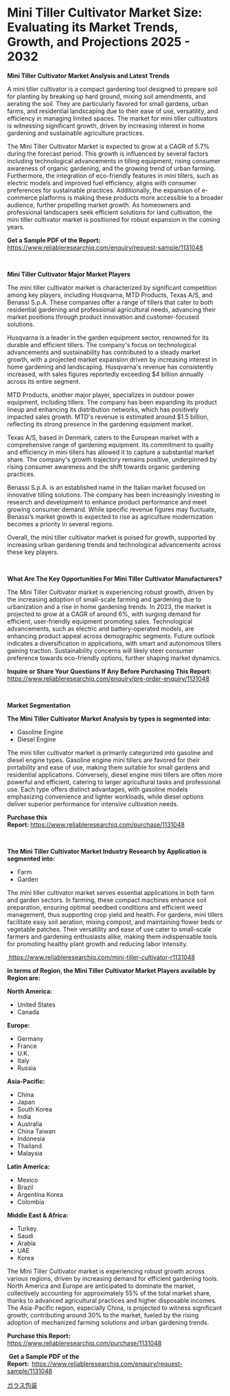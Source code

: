 <p><h1>Mini Tiller Cultivator Market Size: Evaluating its Market Trends, Growth, and Projections 2025 - 2032</h1></p><p><strong>Mini Tiller Cultivator Market Analysis and Latest Trends</strong></p>
<p><p>A mini tiller cultivator is a compact gardening tool designed to prepare soil for planting by breaking up hard ground, mixing soil amendments, and aerating the soil. They are particularly favored for small gardens, urban farms, and residential landscaping due to their ease of use, versatility, and efficiency in managing limited spaces. The market for mini tiller cultivators is witnessing significant growth, driven by increasing interest in home gardening and sustainable agriculture practices.</p><p>The Mini Tiller Cultivator Market is expected to grow at a CAGR of 5.7% during the forecast period. This growth is influenced by several factors including technological advancements in tilling equipment, rising consumer awareness of organic gardening, and the growing trend of urban farming. Furthermore, the integration of eco-friendly features in mini tillers, such as electric models and improved fuel efficiency, aligns with consumer preferences for sustainable practices. Additionally, the expansion of e-commerce platforms is making these products more accessible to a broader audience, further propelling market growth. As homeowners and professional landscapers seek efficient solutions for land cultivation, the mini tiller cultivator market is positioned for robust expansion in the coming years.</p></p>
<p><strong>Get a Sample PDF of the Report:&nbsp;</strong> <a href="https://www.reliableresearchiq.com/enquiry/request-sample/1131048?utm_campaign=1082&utm_medium=2&utm_source=Github&utm_content=ia&utm_term=21022025&utm_id=mini-tiller-cultivator">https://www.reliableresearchiq.com/enquiry/request-sample/1131048</a></p>
<p>&nbsp;</p>
<p><strong>Mini Tiller Cultivator Major Market Players</strong></p>
<p><p>The mini tiller cultivator market is characterized by significant competition among key players, including Husqvarna, MTD Products, Texas A/S, and Benassi S.p.A. These companies offer a range of tillers that cater to both residential gardening and professional agricultural needs, advancing their market positions through product innovation and customer-focused solutions.</p><p>Husqvarna is a leader in the garden equipment sector, renowned for its durable and efficient tillers. The company's focus on technological advancements and sustainability has contributed to a steady market growth, with a projected market expansion driven by increasing interest in home gardening and landscaping. Husqvarna's revenue has consistently increased, with sales figures reportedly exceeding $4 billion annually across its entire segment.</p><p>MTD Products, another major player, specializes in outdoor power equipment, including tillers. The company has been expanding its product lineup and enhancing its distribution networks, which has positively impacted sales growth. MTD's revenue is estimated around $1.5 billion, reflecting its strong presence in the gardening equipment market.</p><p>Texas A/S, based in Denmark, caters to the European market with a comprehensive range of gardening equipment. Its commitment to quality and efficiency in mini tillers has allowed it to capture a substantial market share. The company's growth trajectory remains positive, underpinned by rising consumer awareness and the shift towards organic gardening practices.</p><p>Benassi S.p.A. is an established name in the Italian market focused on innovative tilling solutions. The company has been increasingly investing in research and development to enhance product performance and meet growing consumer demand. While specific revenue figures may fluctuate, Benassi’s market growth is expected to rise as agriculture modernization becomes a priority in several regions.</p><p>Overall, the mini tiller cultivator market is poised for growth, supported by increasing urban gardening trends and technological advancements across these key players.</p></p>
<p>&nbsp;</p>
<p><strong>What Are The Key Opportunities For Mini Tiller Cultivator Manufacturers?</strong></p>
<p><p>The Mini Tiller Cultivator market is experiencing robust growth, driven by the increasing adoption of small-scale farming and gardening due to urbanization and a rise in home gardening trends. In 2023, the market is projected to grow at a CAGR of around 6%, with surging demand for efficient, user-friendly equipment promoting sales. Technological advancements, such as electric and battery-operated models, are enhancing product appeal across demographic segments. Future outlook indicates a diversification in applications, with smart and autonomous tillers gaining traction. Sustainability concerns will likely steer consumer preference towards eco-friendly options, further shaping market dynamics.</p></p>
<p><strong>Inquire or Share Your Questions If Any Before Purchasing This Report:</strong> <a href="https://www.reliableresearchiq.com/enquiry/pre-order-enquiry/1131048?utm_campaign=1082&utm_medium=2&utm_source=Github&utm_content=ia&utm_term=21022025&utm_id=mini-tiller-cultivator">https://www.reliableresearchiq.com/enquiry/pre-order-enquiry/1131048</a></p>
<p>&nbsp;</p>
<p><strong>Market Segmentation</strong></p>
<p><strong>The Mini Tiller Cultivator Market Analysis by types is segmented into:</strong></p>
<p><ul><li>Gasoline Engine</li><li>Diesel Engine</li></ul></p>
<p><p>The mini tiller cultivator market is primarily categorized into gasoline and diesel engine types. Gasoline engine mini tillers are favored for their portability and ease of use, making them suitable for small gardens and residential applications. Conversely, diesel engine mini tillers are often more powerful and efficient, catering to larger agricultural tasks and professional use. Each type offers distinct advantages, with gasoline models emphasizing convenience and lighter workloads, while diesel options deliver superior performance for intensive cultivation needs.</p></p>
<p><strong>Purchase this Report:&nbsp;</strong><a href="https://www.reliableresearchiq.com/purchase/1131048?utm_campaign=1082&utm_medium=2&utm_source=Github&utm_content=ia&utm_term=21022025&utm_id=mini-tiller-cultivator">https://www.reliableresearchiq.com/purchase/1131048</a></p>
<p>&nbsp;</p>
<p><strong>The Mini Tiller Cultivator Market Industry Research by Application is segmented into:</strong></p>
<p><ul><li>Farm</li><li>Garden</li></ul></p>
<p><p>The mini tiller cultivator market serves essential applications in both farm and garden sectors. In farming, these compact machines enhance soil preparation, ensuring optimal seedbed conditions and efficient weed management, thus supporting crop yield and health. For gardens, mini tillers facilitate easy soil aeration, mixing compost, and maintaining flower beds or vegetable patches. Their versatility and ease of use cater to small-scale farmers and gardening enthusiasts alike, making them indispensable tools for promoting healthy plant growth and reducing labor intensity.</p></p>
<p><a href="https://www.reliableresearchiq.com/mini-tiller-cultivator-r1131048?utm_campaign=1082&utm_medium=2&utm_source=Github&utm_content=ia&utm_term=21022025&utm_id=mini-tiller-cultivator">&nbsp;https://www.reliableresearchiq.com/mini-tiller-cultivator-r1131048</a></p>
<p><strong>In terms of Region, the Mini Tiller Cultivator Market Players available by Region are:</strong></p>
<p>
    <p> <strong> North America: </strong>
        <ul>
            <li>United States</li>
            <li>Canada</li>
        </ul>
        </p> 
    <p> <strong> Europe: </strong>
        <ul>
            <li>Germany</li>
            <li>France</li>
            <li>U.K.</li>
            <li>Italy</li>
            <li>Russia</li>
        </ul>
        </p> 
    <p> <strong> Asia-Pacific: </strong>
        <ul>
            <li>China</li>
            <li>Japan</li>
            <li>South Korea</li>
            <li>India</li>
            <li>Australia</li>
            <li>China Taiwan</li>
            <li>Indonesia</li>
            <li>Thailand</li>
            <li>Malaysia</li>
        </ul>
        </p> 
    <p> <strong> Latin America: </strong>
        <ul>
            <li>Mexico</li>
            <li>Brazil</li>
            <li>Argentina Korea</li>
            <li>Colombia</li>
        </ul>
        </p> 
    <p> <strong> Middle East & Africa: </strong>
        <ul>
            <li>Turkey</li>
            <li>Saudi</li>
            <li>Arabia</li>
            <li>UAE</li>
            <li>Korea</li>
        </ul>
    </p>
    </p>
<p><p>The Mini Tiller Cultivator market is experiencing robust growth across various regions, driven by increasing demand for efficient gardening tools. North America and Europe are anticipated to dominate the market, collectively accounting for approximately 55% of the total market share, thanks to advanced agricultural practices and higher disposable incomes. The Asia-Pacific region, especially China, is projected to witness significant growth, contributing around 30% to the market, fueled by the rising adoption of mechanized farming solutions and urban gardening trends.</p></p>
<p><strong>Purchase this Report: </strong><a href="https://www.reliableresearchiq.com/purchase/1131048?utm_campaign=1082&utm_medium=2&utm_source=Github&utm_content=ia&utm_term=21022025&utm_id=mini-tiller-cultivator">https://www.reliableresearchiq.com/purchase/1131048</a></p>
<p>&nbsp;<strong>Get a Sample PDF of the Report:&nbsp;&nbsp;</strong><a href="https://www.reliableresearchiq.com/enquiry/request-sample/1131048?utm_campaign=1082&utm_medium=2&utm_source=Github&utm_content=ia&utm_term=21022025&utm_id=mini-tiller-cultivator">https://www.reliableresearchiq.com/enquiry/request-sample/1131048</a></p>
<p><strong></strong></p>
<p><p><a href="https://github.com/lababdou/Market-Research-Report-List-6/blob/main/908812538447.md?utm_campaign=1082&utm_medium=2&utm_source=Github&utm_content=ia&utm_term=21022025&utm_id=mini-tiller-cultivator">ガラス包装</a></p></p>
